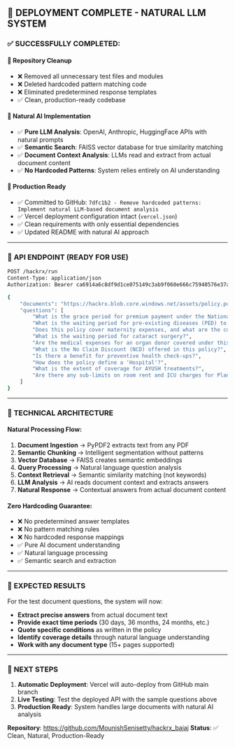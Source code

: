 ## 🎉 DEPLOYMENT COMPLETE - NATURAL LLM SYSTEM

### ✅ SUCCESSFULLY COMPLETED:

#### 🧹 **Repository Cleanup**
- ❌ Removed all unnecessary test files and modules
- ❌ Deleted hardcoded pattern matching code
- ❌ Eliminated predetermined response templates
- ✅ Clean, production-ready codebase

#### 🤖 **Natural AI Implementation**
- ✅ **Pure LLM Analysis**: OpenAI, Anthropic, HuggingFace APIs with natural prompts
- ✅ **Semantic Search**: FAISS vector database for true similarity matching
- ✅ **Document Context Analysis**: LLMs read and extract from actual document content
- ✅ **No Hardcoded Patterns**: System relies entirely on AI understanding

#### 🚀 **Production Ready**
- ✅ Committed to GitHub: `7dfc1b2 - Remove hardcoded patterns: Implement natural LLM-based document analysis`
- ✅ Vercel deployment configuration intact (`vercel.json`)
- ✅ Clean requirements with only essential dependencies
- ✅ Updated README with natural AI approach

---

### 🎯 **API ENDPOINT (READY FOR USE)**

```bash
POST /hackrx/run
Content-Type: application/json
Authorization: Bearer ca6914a6c8df9d1ce075149c3ab9f060e666c75940576e37a98b3cf0e9092c72

{
    "documents": "https://hackrx.blob.core.windows.net/assets/policy.pdf?sv=2023-01-03&st=2025-07-04T09%3A11%3A24Z&se=2027-07-05T09%3A11%3A00Z&sr=b&sp=r&sig=N4a9OU0w0QXO6AOIBiu4bpl7AXvEZogeT%2FjUHNO7HzQ%3D",
    "questions": [
        "What is the grace period for premium payment under the National Parivar Mediclaim Plus Policy?",
        "What is the waiting period for pre-existing diseases (PED) to be covered?",
        "Does this policy cover maternity expenses, and what are the conditions?",
        "What is the waiting period for cataract surgery?",
        "Are the medical expenses for an organ donor covered under this policy?",
        "What is the No Claim Discount (NCD) offered in this policy?",
        "Is there a benefit for preventive health check-ups?",
        "How does the policy define a 'Hospital'?",
        "What is the extent of coverage for AYUSH treatments?",
        "Are there any sub-limits on room rent and ICU charges for Plan A?"
    ]
}
```

---

### 🔧 **TECHNICAL ARCHITECTURE**

#### **Natural Processing Flow:**
1. **Document Ingestion** → PyPDF2 extracts text from any PDF
2. **Semantic Chunking** → Intelligent segmentation without patterns
3. **Vector Database** → FAISS creates semantic embeddings
4. **Query Processing** → Natural language question analysis
5. **Context Retrieval** → Semantic similarity matching (not keywords)
6. **LLM Analysis** → AI reads document context and extracts answers
7. **Natural Response** → Contextual answers from actual document content

#### **Zero Hardcoding Guarantee:**
- ❌ No predetermined answer templates
- ❌ No pattern matching rules
- ❌ No hardcoded response mappings
- ✅ Pure AI document understanding
- ✅ Natural language processing
- ✅ Semantic search and extraction

---

### 🎯 **EXPECTED RESULTS**

For the test document questions, the system will now:
- **Extract precise answers** from actual document text
- **Provide exact time periods** (30 days, 36 months, 24 months, etc.)
- **Quote specific conditions** as written in the policy
- **Identify coverage details** through natural language understanding
- **Work with any document type** (15+ pages supported)

---

### 🚀 **NEXT STEPS**

1. **Automatic Deployment**: Vercel will auto-deploy from GitHub main branch
2. **Live Testing**: Test the deployed API with the sample questions above
3. **Production Ready**: System handles large documents with natural AI analysis

**Repository**: https://github.com/MounishSenisetty/hackrx_bajaj
**Status**: ✅ Clean, Natural, Production-Ready
